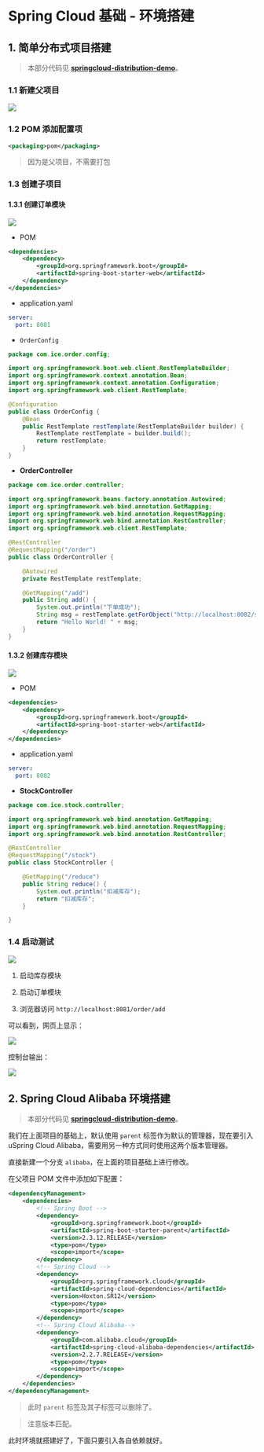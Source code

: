 # Spring Cloud 基础 - 环境搭建

## 1. 简单分布式项目搭建

> 本部分代码见 [**springcloud-distribution-demo**](https://github.com/dreaming-coder/springcloud-distribution-demo)。

### 1.1 新建父项目

![](/imgs/spring/springcloud/springcloud-demo-1.png)

### 1.2 POM 添加配置项

```xml
<packaging>pom</packaging>
```

> 因为是父项目，不需要打包

### 1.3 创建子项目

#### 1.3.1 创建订单模块

![](/imgs/spring/springcloud/springcloud-demo-2.png)

- POM

```xml
<dependencies>
    <dependency>
        <groupId>org.springframework.boot</groupId>
        <artifactId>spring-boot-starter-web</artifactId>
    </dependency>
</dependencies>
```

- application.yaml

```yaml
server:
  port: 8081
```

- `OrderConfig`

```java
package com.ice.order.config;

import org.springframework.boot.web.client.RestTemplateBuilder;
import org.springframework.context.annotation.Bean;
import org.springframework.context.annotation.Configuration;
import org.springframework.web.client.RestTemplate;

@Configuration
public class OrderConfig {
    @Bean
    public RestTemplate restTemplate(RestTemplateBuilder builder) {
        RestTemplate restTemplate = builder.build();
        return restTemplate;
    }
}
```

- **OrderController**

```java
package com.ice.order.controller;

import org.springframework.beans.factory.annotation.Autowired;
import org.springframework.web.bind.annotation.GetMapping;
import org.springframework.web.bind.annotation.RequestMapping;
import org.springframework.web.bind.annotation.RestController;
import org.springframework.web.client.RestTemplate;

@RestController
@RequestMapping("/order")
public class OrderController {

    @Autowired
    private RestTemplate restTemplate;

    @GetMapping("/add")
    public String add() {
        System.out.println("下单成功");
        String msg = restTemplate.getForObject("http://localhost:8082/stock/reduce", String.class);
        return "Hello World! " + msg;
    }
}
```

#### 1.3.2 创建库存模块

![](/imgs/spring/springcloud/springcloud-demo-3.png)

- POM

```xml
<dependencies>
    <dependency>
        <groupId>org.springframework.boot</groupId>
        <artifactId>spring-boot-starter-web</artifactId>
    </dependency>
</dependencies>
```

- application.yaml

```yaml
server:
  port: 8082
```

- **StockController**

```java
package com.ice.stock.controller;

import org.springframework.web.bind.annotation.GetMapping;
import org.springframework.web.bind.annotation.RequestMapping;
import org.springframework.web.bind.annotation.RestController;

@RestController
@RequestMapping("/stock")
public class StockController {

    @GetMapping("/reduce")
    public String reduce() {
        System.out.println("扣减库存");
        return "扣减库存";
    }

}
```

### 1.4 启动测试

![](/imgs/spring/springcloud/springcloud-demo-4.png)

1. 启动库存模块
2. 启动订单模块

3. 浏览器访问 `http://localhost:8081/order/add`

可以看到，网页上显示：

![](/imgs/spring/springcloud/springcloud-demo-5.png)

控制台输出：

![](/imgs/spring/springcloud/springcloud-demo-6.png)

## 2. Spring Cloud Alibaba 环境搭建

> 本部分代码见 [**springcloud-distribution-demo**](https://github.com/dreaming-coder/springcloud-distribution-demo/tree/alibaba)。

我们在上面项目的基础上，默认使用 `parent` 标签作为默认的管理器，现在要引入uSpring Cloud Alibaba，需要用另一种方式同时使用这两个版本管理器。

直接新建一个分支 `alibaba`，在上面的项目基础上进行修改。

在父项目 POM 文件中添加如下配置：

```xml
<dependencyManagement>
    <dependencies>
        <!-- Spring Boot -->
        <dependency>
            <groupId>org.springframework.boot</groupId>
            <artifactId>spring-boot-starter-parent</artifactId>
            <version>2.3.12.RELEASE</version>
            <type>pom</type>
            <scope>import</scope>
        </dependency>
        <!-- Spring Cloud -->
        <dependency>
            <groupId>org.springframework.cloud</groupId>
            <artifactId>spring-cloud-dependencies</artifactId>
            <version>Hoxton.SR12</version>
            <type>pom</type>
            <scope>import</scope>
        </dependency>
        <!-- Spring Cloud Alibaba-->
        <dependency>
            <groupId>com.alibaba.cloud</groupId>
            <artifactId>spring-cloud-alibaba-dependencies</artifactId>
            <version>2.2.7.RELEASE</version>
            <type>pom</type>
            <scope>import</scope>
        </dependency>
    </dependencies>
</dependencyManagement>
```

> 此时 `parent` 标签及其子标签可以删除了。

> 注意版本匹配。

此时环境就搭建好了，下面只要引入各自依赖就好。

